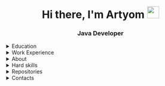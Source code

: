 <h1 align="center">Hi there, I'm Artyom</a> 
<img src="https://github.com/blackcater/blackcater/raw/main/images/Hi.gif" height="32"/></h1>
<h3 align="center">Java Developer</h3>

<details><summary>Education</summary>
    In 2017 I graduated from Belarusian National Technical University. I have a degree in engineering.<br>
    In 2021-2022 I completed cources <a href="https://drive.google.com/file/d/1f0xK8xyqcieZLQVpTAkDCNjr6DLWN7sD/view">Java Fundamentals</a>
    and <a href="https://drive.google.com/file/d/1f0xK8xyqcieZLQVpTAkDCNjr6DLWN7sD/view">Java Enterprise Development</a>.<br>
    Also now I’m taking a course in English (group B1).
</details>

<details><summary>Work Experience</summary>
  After graduation I worked as a <b>construction foreman</b> for 3 years.<br>
  Main responsobilities were:
  <ul>
    <li>Organizate construction operations</li>
    <li>Allocate responsibilities</li>
    <li>Supervise workers</li>
    <li>Supervise the use of machinery and equipment</li>
    <li>Resolve problems when they arise</li>
  </ul>

  Currently I am working as a <b>driver</b> in Dominos Pizza. My main responsibility is to deliver an orders to clients in time.
</details>

<details><summary>About</summary>
  After working for three years as a construction foreman I developed a number of important skills such as multitasking and make-decision, 
  because I led a group up to thirty workers and I had to be in several places at the same time. Also, I am flexiable, adaptable to new situations.
  I am hardworking and like to learn something new.<br>
  As for my weakness, I have a fear of public speaking. But at my previous work every morning I had to give and explain tasks to a group of thirty workers. 
  Now I feel more comfortable about it.
</details>

<details><summary>Hard skills</summary>
  <ul>
    <li>Java</li>
    <li>OOP</li>
    <li>JDBC</li>
    <li>Hibernate</li>
    <li>Spring Framework</li>
    <li>Spring Boot</li>
    <li>SQL / PostgreSQL</li>
    <li>Apache Maven</li>
    <li>Apache Tomcat</li>
    <li>Gradle</li>
    <li>Git</li>
    <li>JUnit</li>
    <li>REST</li>
    <li>HTTP</li>
    <li>JSP, JSTL</li>
    <li>Swagger</li>
  </ul>
</details>
  
<details><summary>Repositories</summary>
  
  [![Readme Card](https://github-readme-stats.vercel.app/api/pin/?username=ArtyomBorisov&repo=FinanceApplication)](https://github.com/ArtyomBorisov/FinanceApplication)

</details>

<details><summary>Contacts</summary>
  
  telegram: [@booorisov](https://t.me/booorisov)<br>
  email: booorisov@mail.ru<br>
  linkedIn: [in/ArtyomBorisov](https://www.linkedin.com/in/artyomborisov/)
</details>

